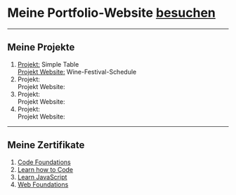# Meine Portfolio-Website [besuchen](https://oliveroeguet.github.io/Portfolio)

---------------------------

## Meine Projekte 

1. [Projekt:](https://github.com/OliverOeguet/Wine-Festival-Schedule) Simple Table <br>
   [Projekt Website:](https://oliveroeguet.github.io/Wine-Festival-Schedule) Wine-Festival-Schedule
2. Projekt: <br>
   Projekt Website:
3. Projekt: <br>
   Projekt Website:
4. Projekt: <br>
   Projekt Website:

-------------------------

## Meine Zertifikate


1. [Code Foundations](./Images/CodeFoundationsSkillPath.pdf)
2. [Learn how to Code](./Images/LearnHowtoCodeCourse.pdf)
3. [Learn JavaScript](./Images/LearnJavaScriptCourse.pdf)
4. [Web Foundations](./Images/WebFoundations.png)
